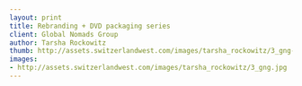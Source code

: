 ```yaml
--- 
layout: print
title: Rebranding + DVD packaging series
client: Global Nomads Group
author: Tarsha Rockowitz
thumb: http://assets.switzerlandwest.com/images/tarsha_rockowitz/3_gng-small.jpg
images: 
- http://assets.switzerlandwest.com/images/tarsha_rockowitz/3_gng.jpg
---
```

